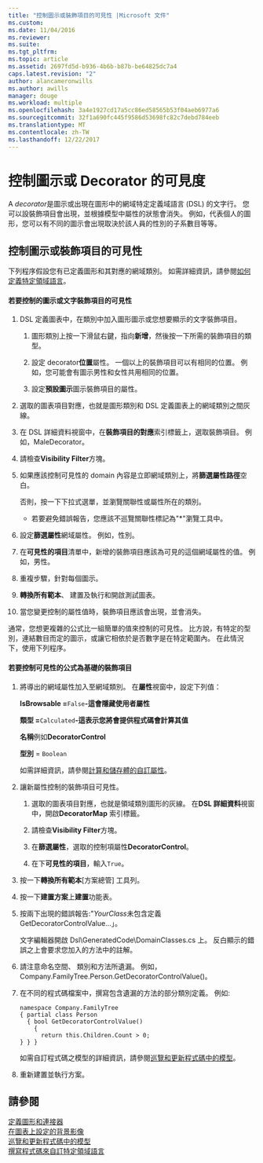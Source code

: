 ```yaml
---
title: "控制圖示或裝飾項目的可見性 |Microsoft 文件"
ms.custom: 
ms.date: 11/04/2016
ms.reviewer: 
ms.suite: 
ms.tgt_pltfrm: 
ms.topic: article
ms.assetid: 2697fd5d-b936-4b6b-b87b-be64825dc7a4
caps.latest.revision: "2"
author: alancameronwills
ms.author: awills
manager: douge
ms.workload: multiple
ms.openlocfilehash: 3a4e1927cd17a5cc86ed58565b53f04aeb6977a6
ms.sourcegitcommit: 32f1a690fc445f9586d53698fc82c7debd784eeb
ms.translationtype: MT
ms.contentlocale: zh-TW
ms.lasthandoff: 12/22/2017
---
```

# <a name="controlling-the-visibility-of-an-icon-or-decorator"></a>控制圖示或 Decorator 的可見度
A *decorator*是圖示或出現在圖形中的網域特定定義域語言 (DSL) 的文字行。 您可以設裝飾項目會出現，並根據模型中屬性的狀態會消失。 例如，代表個人的圖形，您可以有不同的圖示會出現取決於該人員的性別的子系數目等等。  
  
## <a name="controlling-the-visibility-of-an-icon-or-decorator"></a>控制圖示或裝飾項目的可見性  
 下列程序假設您有已定義圖形和其對應的網域類別。 如需詳細資訊，請參閱[如何定義特定領域語言](../modeling/how-to-define-a-domain-specific-language.md)。  
  
#### <a name="to-control-the-visibility-of-an-icon-or-text-decorator"></a>若要控制的圖示或文字裝飾項目的可見性  
  
1.  DSL 定義圖表中，在類別中加入圖形圖示或您想要顯示的文字裝飾項目。  
  
    1.  圖形類別上按一下滑鼠右鍵，指向**新增**，然後按一下所需的裝飾項目的類型。  
  
    2.  設定 decorator**位置**屬性。 一個以上的裝飾項目可以有相同的位置。 例如，您可能會有圖示男性和女性共用相同的位置。  
  
    3.  設定**預設圖示**圖示裝飾項目的屬性。  
  
2.  選取的圖表項目對應，也就是圖形類別和 DSL 定義圖表上的網域類別之間灰線。  
  
3.  在 DSL 詳細資料視窗中，在**裝飾項目的對應**索引標籤上，選取裝飾項目。 例如，MaleDecorator。  
  
4.  請檢查**Visibility Filter**方塊。  
  
5.  如果應該控制可見性的 domain 內容是立即網域類別上，將**篩選屬性路徑**空白。  
  
     否則，按一下下拉式選單，並瀏覽關聯性或屬性所在的類別。  
  
    -   若要避免錯誤報告，您應該不巡覽關聯性標記為"*"瀏覽工具中。  
  
6.  設定**篩選屬性**網域屬性。 例如，性別。  
  
7.  在**可見性的項目**清單中，新增的裝飾項目應該為可見的這個網域屬性的值。 例如，男性。  
  
8.  重複步驟，針對每個圖示。  
  
9. **轉換所有範本**、 建置及執行和開啟測試圖表。  
  
10. 當您變更控制的屬性值時，裝飾項目應該會出現，並會消失。  
  
 通常，您想更複雜的公式比一組簡單的值來控制的可見性。 比方說，有特定的型別，連結數目而定的圖示，或讓它相依於是否數字是在特定範圍內。 在此情況下，使用下列程序。  
  
#### <a name="to-control-the-visibility-of-a-decorator-based-on-a-formula"></a>若要控制可見性的公式為基礎的裝飾項目  
  
1.  將導出的網域屬性加入至網域類別。 在**屬性**視窗中，設定下列值：  
  
     **IsBrowsable =**`False`**-這會隱藏使用者屬性**   
  
     **類型 =**`Calculated`**-這表示您將會提供程式碼會計算其值**   
  
     **名稱**例如**DecoratorControl**  
  
     **型別** = `Boolean`  
  
     如需詳細資訊，請參閱[計算和儲存體的自訂屬性](../modeling/calculated-and-custom-storage-properties.md)。  
  
2.  讓新屬性控制的裝飾項目可見性。  
  
    1.  選取的圖表項目對應，也就是領域類別圖形的灰線。 在**DSL 詳細資料**視窗中，開啟**DecoratorMap**  索引標籤。  
  
    2.  請檢查**Visibility Filter**方塊。  
  
    3.  在**篩選屬性**，選取的控制項屬性**DecoratorControl**。  
  
    4.  在下**可見性的項目**，輸入`True`。  
  
3.  按一下**轉換所有範本**[方案總管] 工具列。  
  
4.  按一下**建置方案**上**建置**功能表。  
  
5.  按兩下出現的錯誤報告:"*YourClass*未包含定義 GetDecoratorControlValue...」。  
  
     文字編輯器開啟 Dsl\GeneratedCode\DomainClasses.cs 上。 反白顯示的錯誤之上會要求您加入的方法中的註解。  
  
6.  請注意命名空間、 類別和方法所遺漏。  例如，Company.FamilyTree.Person.GetDecoratorControlValue()。  
  
7.  在不同的程式碼檔案中，撰寫包含遺漏的方法的部分類別定義。 例如:   
  
    ```  
    namespace Company.FamilyTree  
    { partial class Person  
      { bool GetDecoratorControlValue()  
        {  
          return this.Children.Count > 0;  
    } } }  
    ```  
  
     如需自訂程式碼之模型的詳細資訊，請參閱[巡覽和更新程式碼中的模型](../modeling/navigating-and-updating-a-model-in-program-code.md)。  
  
8.  重新建置並執行方案。  
  
## <a name="see-also"></a>請參閱  
 [定義圖形和連接器](../modeling/defining-shapes-and-connectors.md)   
 [在圖表上設定的背景影像](../modeling/setting-a-background-image-on-a-diagram.md)   
 [巡覽和更新程式碼中的模型](../modeling/navigating-and-updating-a-model-in-program-code.md)   
 [撰寫程式碼來自訂特定領域語言](../modeling/writing-code-to-customise-a-domain-specific-language.md)